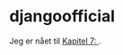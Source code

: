 # djangoofficial

Jeg er nået til [Kapitel 7: ](https://docs.djangoproject.com/en/3.2/intro/tutorial07/).
